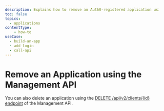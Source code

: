 ```yaml
---
description: Explains how to remove an Auth0-registered application using the Auth0 Management API.
toc: false
topics:
  - applications
contentType: 
    - how-to
useCase:
  - build-an-app
  - add-login
  - call-api
---
```


# Remove an Application using the Management API


You can also delete an application using the [DELETE /api/v2/clients/{id} endpoint](/api/management/v2#!/Clients/delete_clients_by_id) of the Management API.
